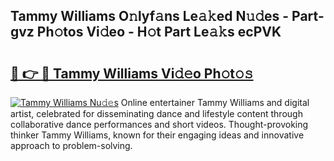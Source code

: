 ## Tammy Williams O𝚗lyf𝚊ns Le𝚊𝚔ed N𝚞𝚍es - Part-gvz Ph𝚘tos Vi𝚍eo - H𝚘t Part Le𝚊𝚔s ecPVK

# <h2><a href="http://hf2smgm.feru.top/?c=Tammy+Williams">🔗 👉 🔴 Tammy Williams Vi𝚍𝚎o Ph𝚘t𝚘𝚜</a></h2>

[![Tammy Williams Nu𝚍𝚎s](https://i.imgur.com/0TWrTi3.gif)](http://hf2smgm.feru.top/?c=Tammy+Williams)
Online entertainer Tammy Williams and digital artist, celebrated for disseminating dance and lifestyle content through collaborative dance performances and short videos. Thought-provoking thinker Tammy Williams, known for their engaging ideas and innovative approach to problem-solving. 
